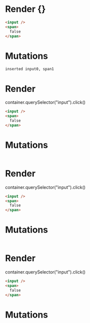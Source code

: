 # Render {}
```html
<input />
<span>
  false
</span>
```

# Mutations
```
inserted input0, span1
```


# Render 
container.querySelector("input").click()

```html
<input />
<span>
  false
</span>
```

# Mutations
```

```


# Render 
container.querySelector("input").click()

```html
<input />
<span>
  false
</span>
```

# Mutations
```

```


# Render 
container.querySelector("input").click()

```html
<input />
<span>
  false
</span>
```

# Mutations
```

```